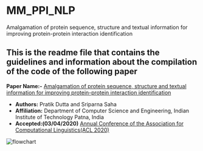 # MM_PPI_NLP
Amalgamation of protein sequence, structure and textual information for improving protein-protein interaction identification

## This is the readme file that contains the guidelines and information about the compilation of the code of the following paper

**Paper Name:-** [Amalgamation of protein sequence, structure and textual information for improving protein-protein interaction identification]()

- **Authors:** Pratik Dutta and Sriparna Saha
- **Affiliation:** Department of Computer Science and Engineering, Indian Institute of Technology Patna, India
- **Accepted:(03/04/2020)** [Annual Conference of the Association for Computational Linguistics(ACL 2020)](https://acl2020.org/)


![flowchart](https://user-images.githubusercontent.com/29531232/78711997-892ee180-7935-11ea-8c63-bd29f3bdac79.png)
